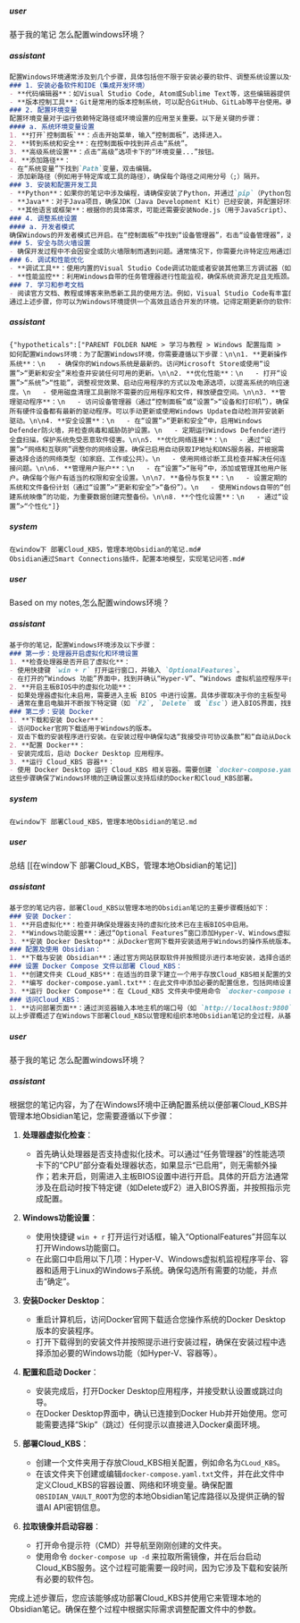 ##### user
基于我的笔记 怎么配置windows环境？

##### assistant
```md
配置Windows环境通常涉及到几个步骤，具体包括但不限于安装必要的软件、调整系统设置以及优化开发工具。以下是一些基本的指导步骤：
### 1. 安装必备软件和IDE（集成开发环境）
- **代码编辑器**：如Visual Studio Code, Atom或Sublime Text等，这些编辑器提供了强大的代码编辑功能，并且支持插件扩展。
- **版本控制工具**：Git是常用的版本控制系统，可以配合GitHub、GitLab等平台使用。确保你的系统中已经安装了Git。
### 2. 配置环境变量
配置环境变量对于运行依赖特定路径或环境设置的应用至关重要。以下是关键的步骤：
#### a. 系统环境变量设置
1. **打开`控制面板`**：点击开始菜单，输入“控制面板”，选择进入。
2. **转到系统和安全**：在控制面板中找到并点击“系统”。
3. **高级系统设置**：点击“高级”选项卡下的“环境变量...”按钮。
4. **添加路径**：
- 在“系统变量”下找到`Path`变量，双击编辑。
- 添加新路径（例如用于特定库或工具的路径），确保每个路径之间用分号（;）隔开。
### 3. 安装和配置开发工具
- **Python**：如果你的笔记中涉及编程，请确保安装了Python，并通过`pip`（Python包管理器）安装额外的开发所需库，如NumPy、Pandas等。
- **Java**：对于Java项目，确保JDK（Java Development Kit）已经安装，并配置好环境变量中的`JAVA_HOME`和`PATH`。
- **其他语言或框架**：根据你的具体需求，可能还需要安装Node.js（用于JavaScript）、Ruby、Go或其他特定工具。
### 4. 调整系统设置
#### a. 开发者模式
确保Windows的开发者模式已开启。在“控制面板”中找到“设备管理器”，右击“设备管理器”，选择“更新驱动程序”，然后选择“自动检测并安装驱动程序软件（推荐）”。如果提示需要重启，遵循操作。
### 5. 安全与防火墙设置
- 确保开发过程中不会因安全或防火墙限制而遇到问题。通常情况下，你需要允许特定应用通过防火墙。
### 6. 调试和性能优化
- **调试工具**：使用内置的Visual Studio Code调试功能或者安装其他第三方调试器（如PDB Viewer for GDB）。
- **性能监控**：利用Windows自带的任务管理器进行性能监视，确保系统资源充足且无瓶颈。
### 7. 学习和参考文档
- 阅读官方文档、教程或博客来熟悉新工具的使用方法。例如，Visual Studio Code有丰富的插件市场，可以帮助你根据具体需求进行定制化配置。
通过上述步骤，你可以为Windows环境提供一个高效且适合开发的环境。记得定期更新你的软件和依赖库以获取最新的功能和安全修复。
```

##### assistant
```lookup
{"hypotheticals":["PARENT FOLDER NAME > 学习与教程 > Windows 配置指南 > 如何配置Windows环境：为了配置Windows环境，你需要遵循以下步骤：\n\n1. **更新操作系统**：\n   - 确保你的Windows系统是最新的。访问Microsoft Store或使用“设置”>“更新和安全”来检查并安装任何可用的更新。\n\n2. **优化性能**：\n   - 打开“设置”>“系统”>“性能”，调整视觉效果、启动应用程序的方式以及电源选项，以提高系统的响应速度。\n   - 使用磁盘清理工具删除不需要的应用程序和文件，释放硬盘空间。\n\n3. **管理驱动程序**：\n   - 访问设备管理器（通过“控制面板”或“设置”>“设备和打印机”），确保所有硬件设备都有最新的驱动程序。可以手动更新或使用Windows Update自动检测并安装新驱动。\n\n4. **安全设置**：\n   - 在“设置”>“更新和安全”中，启用Windows Defender防火墙，并检查病毒和威胁防护设置。\n   - 定期运行Windows Defender进行全盘扫描，保护系统免受恶意软件侵害。\n\n5. **优化网络连接**：\n   - 通过“设置”>“网络和互联网”调整你的网络设置。确保已启用自动获取IP地址和DNS服务器，并根据需要选择合适的网络类型（如家庭、工作或公共）。\n   - 使用网络诊断工具检查并解决任何连接问题。\n\n6. **管理用户账户**：\n   - 在“设置”>“账号”中，添加或管理其他用户账户。确保每个账户有适当的权限和安全设置。\n\n7. **备份与恢复**：\n   - 设置定期的系统和文件备份计划（通过“设置”>“更新和安全”>“备份”）。\n   - 使用Windows自带的“创建系统映像”的功能，为重要数据创建完整备份。\n\n8. **个性化设置**：\n   - 通过“设置”>“个性化"]}
```

##### system
```sc-context
在window下 部署Cloud_KBS，管理本地Obsidian的笔记.md#
Obsidian通过Smart Connections插件，配置本地模型，实现笔记问答.md#
```

##### user
Based on my notes,怎么配置windows环境？

##### assistant
```md
基于你的笔记，配置Windows环境涉及以下步骤：
### 第一步：处理器开启虚拟化和环境设置
1. **检查处理器是否开启了虚拟化**：
- 使用快捷键 `win + r` 打开运行窗口，并输入 `OptionalFeatures`。
- 在打开的“Windows 功能”界面中，找到并确认“Hyper-V”、“Windows 虚拟机监控程序平台”、“容器”和“适用于Linux的 Windows 子系统”已经被勾选。
2. **开启主板BIOS中的虚拟化功能**：
- 如果处理器虚拟化未启用，需要进入主板 BIOS 中进行设置。具体步骤取决于你的主板型号（例如可以通过百度查询特定型号主板的BIOS开启方法）。
- 通常在重启电脑并不断按下特定键（如 `F2`, `Delete` 或 `Esc`）进入BIOS界面，找到虚拟化相关的选项，并启用。
### 第二步：安装 Docker
1. **下载和安装 Docker**：
- 访问Docker官网下载适用于Windows的版本。
- 双击下载的安装程序进行安装。在安装过程中确保勾选“我接受许可协议条款”和“自动从Docker Hub下载可选的推荐软件”。
2. **配置 Docker**：
- 安装完成后，启动 Docker Desktop 应用程序。
3. **运行 Cloud_KBS 容器**：
- 使用 Docker Desktop 运行 Cloud_KBS 相关容器。需要创建 `docker-compose.yaml` 文件并配置相关参数，包括使用本地 Obsidian 笔记库的路径、API密钥等信息。
这些步骤确保了Windows环境的正确设置以支持后续的Docker和Cloud_KBS部署。
```

##### system
```sc-context
在window下 部署Cloud_KBS，管理本地Obsidian的笔记.md
```

##### user
总结 [[在window下 部署Cloud_KBS，管理本地Obsidian的笔记]]

##### assistant
```md
基于您的笔记内容，部署Cloud_KBS以管理本地的Obsidian笔记的主要步骤概括如下：
### 安装 Docker：
1. **开启虚拟化**：检查并确保处理器支持的虚拟化技术已在主板BIOS中启用。
2. **Windows功能设置**：通过“Optional Features”窗口添加Hyper-V、Windows虚拟机监控程序平台、容器和适用于Linux的Windows子系统。
3. **安装 Docker Desktop**：从Docker官网下载并安装适用于Windows的操作系统版本。
### 配置及使用 Obsidian：
1. **下载与安装 Obsidian**：通过官方网站获取软件并按照提示进行本地安装，选择合适的存储位置用于存放笔记。
### 设置 Docker Compose 文件以部署 Cloud_KBS：
1. **创建文件夹 CLoud_KBS**：在适当的目录下建立一个用于存放Cloud_KBS相关配置的文件夹。
2. **编写 docker-compose.yaml.txt**：在此文件中添加必要的配置信息，包括网络设置、服务启动、容器名称、环境变量（如API密钥等）以及端口映射。确保将 `OBSIDIAN_VAULT_ROOT` 替换为您的本地Obsidian笔记库路径，并提供正确的智谱AI API密钥。
3. **运行 Docker Compose**：在 CLoud_KBS 文件夹中使用命令 `docker-compose up -d` 来拉取镜像并启动容器。
### 访问Cloud_KBS：
1. **访问部署页面**：通过浏览器输入本地主机的端口号（如 `http://localhost:9800`）来访问Cloud_KBS管理界面。
以上步骤概述了在Windows下部署Cloud_KBS以管理和组织本地Obsidian笔记的全过程，从基本环境配置到具体软件安装和网络服务搭建，直至最终的运行与访问。
```

##### user
基于我的笔记 怎么配置windows环境？

##### assistant
根据您的笔记内容，为了在Windows环境中正确配置系统以便部署Cloud_KBS并管理本地Obsidian笔记，您需要遵循以下步骤：

1. **处理器虚拟化检查**：
   - 首先确认处理器是否支持虚拟化技术。可以通过“任务管理器”的性能选项卡下的“CPU”部分查看处理器状态，如果显示“已启用”，则无需额外操作；若未开启，则需进入主板BIOS设置中进行开启。具体的开启方法通常涉及在启动时按下特定键（如Delete或F2）进入BIOS界面，并按照指示完成配置。

2. **Windows功能设置**：
   - 使用快捷键 `win + r` 打开运行对话框，输入“OptionalFeatures”并回车以打开Windows功能窗口。
   - 在此窗口中启用以下几项：Hyper-V、Windows虚拟机监视程序平台、容器和适用于Linux的Windows子系统。确保勾选所有需要的功能，并点击“确定”。

3. **安装Docker Desktop**：
   - 重启计算机后，访问Docker官网下载适合您操作系统的Docker Desktop版本的安装程序。
   - 打开下载得到的安装文件并按照提示进行安装过程，确保在安装过程中选择添加必要的Windows功能（如Hyper-V、容器等）。

4. **配置和启动 Docker**：
   - 安装完成后，打开Docker Desktop应用程序，并接受默认设置或跳过向导。
   - 在Docker Desktop界面中，确认已连接到Docker Hub并开始使用。您可能需要选择“Skip”（跳过）任何提示以直接进入Docker桌面环境。

5. **部署Cloud_KBS**：
   - 创建一个文件夹用于存放Cloud_KBS相关配置，例如命名为`CLoud_KBS`。
   - 在该文件夹下创建或编辑`docker-compose.yaml.txt`文件，并在此文件中定义Cloud_KBS的容器设置、网络和环境变量。确保配置`OBSIDIAN_VAULT_ROOT`为您的本地Obsidian笔记库路径以及提供正确的智谱AI API密钥信息。

6. **拉取镜像并启动容器**：
   - 打开命令提示符（CMD）并导航至刚刚创建的文件夹。
   - 使用命令 `docker-compose up -d` 来拉取所需镜像，并在后台启动Cloud_KBS服务。这个过程可能需要一段时间，因为它涉及下载和安装所有必要的软件包。

完成上述步骤后，您应该能够成功部署Cloud_KBS并使用它来管理本地的Obsidian笔记。确保在整个过程中根据实际需求调整配置文件中的参数。